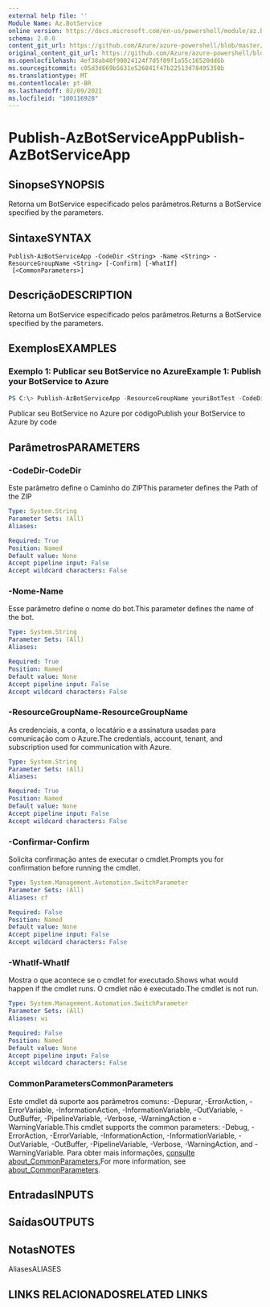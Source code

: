 ```yaml
---
external help file: ''
Module Name: Az.BotService
online version: https://docs.microsoft.com/en-us/powershell/module/az.botservice/publish-azbotserviceapp
schema: 2.0.0
content_git_url: https://github.com/Azure/azure-powershell/blob/master/src/BotService/help/Publish-AzBotServiceApp.md
original_content_git_url: https://github.com/Azure/azure-powershell/blob/master/src/BotService/help/Publish-AzBotServiceApp.md
ms.openlocfilehash: 4ef38ab40f90024124f7d5f09f1a55c16520dd6b
ms.sourcegitcommit: c05d3d669b5631e526841f47b22513d78495350b
ms.translationtype: MT
ms.contentlocale: pt-BR
ms.lasthandoff: 02/09/2021
ms.locfileid: "100116928"
---
```

# <span data-ttu-id="fb835-101">Publish-AzBotServiceApp</span><span class="sxs-lookup"><span data-stu-id="fb835-101">Publish-AzBotServiceApp</span></span>

## <span data-ttu-id="fb835-102">Sinopse</span><span class="sxs-lookup"><span data-stu-id="fb835-102">SYNOPSIS</span></span>
<span data-ttu-id="fb835-103">Retorna um BotService especificado pelos parâmetros.</span><span class="sxs-lookup"><span data-stu-id="fb835-103">Returns a BotService specified by the parameters.</span></span>

## <span data-ttu-id="fb835-104">Sintaxe</span><span class="sxs-lookup"><span data-stu-id="fb835-104">SYNTAX</span></span>

```
Publish-AzBotServiceApp -CodeDir <String> -Name <String> -ResourceGroupName <String> [-Confirm] [-WhatIf]
 [<CommonParameters>]
```

## <span data-ttu-id="fb835-105">Descrição</span><span class="sxs-lookup"><span data-stu-id="fb835-105">DESCRIPTION</span></span>
<span data-ttu-id="fb835-106">Retorna um BotService especificado pelos parâmetros.</span><span class="sxs-lookup"><span data-stu-id="fb835-106">Returns a BotService specified by the parameters.</span></span>

## <span data-ttu-id="fb835-107">Exemplos</span><span class="sxs-lookup"><span data-stu-id="fb835-107">EXAMPLES</span></span>

### <span data-ttu-id="fb835-108">Exemplo 1: Publicar seu BotService no Azure</span><span class="sxs-lookup"><span data-stu-id="fb835-108">Example 1: Publish your BotService to Azure</span></span>
```powershell
PS C:\> Publish-AzBotServiceApp -ResourceGroupName youriBotTest -CodeDir D:\zips\MyEchoBot -Name youriechobottest

```

<span data-ttu-id="fb835-109">Publicar seu BotService no Azure por código</span><span class="sxs-lookup"><span data-stu-id="fb835-109">Publish your BotService to Azure by code</span></span>

## <span data-ttu-id="fb835-110">Parâmetros</span><span class="sxs-lookup"><span data-stu-id="fb835-110">PARAMETERS</span></span>

### <span data-ttu-id="fb835-111">-CodeDir</span><span class="sxs-lookup"><span data-stu-id="fb835-111">-CodeDir</span></span>
<span data-ttu-id="fb835-112">Este parâmetro define o Caminho do ZIP</span><span class="sxs-lookup"><span data-stu-id="fb835-112">This parameter defines the Path of the ZIP</span></span>

```yaml
Type: System.String
Parameter Sets: (All)
Aliases:

Required: True
Position: Named
Default value: None
Accept pipeline input: False
Accept wildcard characters: False
```

### <span data-ttu-id="fb835-113">-Nome</span><span class="sxs-lookup"><span data-stu-id="fb835-113">-Name</span></span>
<span data-ttu-id="fb835-114">Esse parâmetro define o nome do bot.</span><span class="sxs-lookup"><span data-stu-id="fb835-114">This parameter defines the name of the bot.</span></span>

```yaml
Type: System.String
Parameter Sets: (All)
Aliases:

Required: True
Position: Named
Default value: None
Accept pipeline input: False
Accept wildcard characters: False
```

### <span data-ttu-id="fb835-115">-ResourceGroupName</span><span class="sxs-lookup"><span data-stu-id="fb835-115">-ResourceGroupName</span></span>
<span data-ttu-id="fb835-116">As credenciais, a conta, o locatário e a assinatura usadas para comunicação com o Azure.</span><span class="sxs-lookup"><span data-stu-id="fb835-116">The credentials, account, tenant, and subscription used for communication with Azure.</span></span>

```yaml
Type: System.String
Parameter Sets: (All)
Aliases:

Required: True
Position: Named
Default value: None
Accept pipeline input: False
Accept wildcard characters: False
```

### <span data-ttu-id="fb835-117">-Confirmar</span><span class="sxs-lookup"><span data-stu-id="fb835-117">-Confirm</span></span>
<span data-ttu-id="fb835-118">Solicita confirmação antes de executar o cmdlet.</span><span class="sxs-lookup"><span data-stu-id="fb835-118">Prompts you for confirmation before running the cmdlet.</span></span>

```yaml
Type: System.Management.Automation.SwitchParameter
Parameter Sets: (All)
Aliases: cf

Required: False
Position: Named
Default value: None
Accept pipeline input: False
Accept wildcard characters: False
```

### <span data-ttu-id="fb835-119">-WhatIf</span><span class="sxs-lookup"><span data-stu-id="fb835-119">-WhatIf</span></span>
<span data-ttu-id="fb835-120">Mostra o que acontece se o cmdlet for executado.</span><span class="sxs-lookup"><span data-stu-id="fb835-120">Shows what would happen if the cmdlet runs.</span></span>
<span data-ttu-id="fb835-121">O cmdlet não é executado.</span><span class="sxs-lookup"><span data-stu-id="fb835-121">The cmdlet is not run.</span></span>

```yaml
Type: System.Management.Automation.SwitchParameter
Parameter Sets: (All)
Aliases: wi

Required: False
Position: Named
Default value: None
Accept pipeline input: False
Accept wildcard characters: False
```

### <span data-ttu-id="fb835-122">CommonParameters</span><span class="sxs-lookup"><span data-stu-id="fb835-122">CommonParameters</span></span>
<span data-ttu-id="fb835-123">Este cmdlet dá suporte aos parâmetros comuns: -Depurar, -ErrorAction, -ErrorVariable, -InformationAction, -InformationVariable, -OutVariable, -OutBuffer, -PipelineVariable, -Verbose, -WarningAction e -WarningVariable.</span><span class="sxs-lookup"><span data-stu-id="fb835-123">This cmdlet supports the common parameters: -Debug, -ErrorAction, -ErrorVariable, -InformationAction, -InformationVariable, -OutVariable, -OutBuffer, -PipelineVariable, -Verbose, -WarningAction, and -WarningVariable.</span></span> <span data-ttu-id="fb835-124">Para obter mais informações, [consulte about_CommonParameters.](http://go.microsoft.com/fwlink/?LinkID=113216)</span><span class="sxs-lookup"><span data-stu-id="fb835-124">For more information, see [about_CommonParameters](http://go.microsoft.com/fwlink/?LinkID=113216).</span></span>

## <span data-ttu-id="fb835-125">Entradas</span><span class="sxs-lookup"><span data-stu-id="fb835-125">INPUTS</span></span>

## <span data-ttu-id="fb835-126">Saídas</span><span class="sxs-lookup"><span data-stu-id="fb835-126">OUTPUTS</span></span>

## <span data-ttu-id="fb835-127">Notas</span><span class="sxs-lookup"><span data-stu-id="fb835-127">NOTES</span></span>

<span data-ttu-id="fb835-128">Aliases</span><span class="sxs-lookup"><span data-stu-id="fb835-128">ALIASES</span></span>

## <span data-ttu-id="fb835-129">LINKS RELACIONADOS</span><span class="sxs-lookup"><span data-stu-id="fb835-129">RELATED LINKS</span></span>

